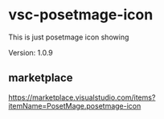 # vsc-posetmage-icon 

This is just posetmage icon showing

Version: 1.0.9

## marketplace
https://marketplace.visualstudio.com/items?itemName=PosetMage.posetmage-icon